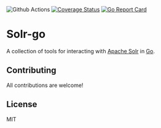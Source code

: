 ![Github Actions](https://github.com/sf9v/solr-go/workflows/test/badge.svg)
[![Coverage Status](https://coveralls.io/repos/github/sf9v/solr-go/badge.svg?branch=master)](https://coveralls.io/github/sf9v/esmaq?branch=master)
[![Go Report Card](https://goreportcard.com/badge/github.com/sf9v/solr-go)](https://goreportcard.com/report/github.com/sf9v/solr-go)

# Solr-go

A collection of tools for interacting with [Apache Solr](https://lucene.apache.org/solr) in [Go](https://golang.org/).

## Contributing

All contributions are welcome!

## License

MIT
